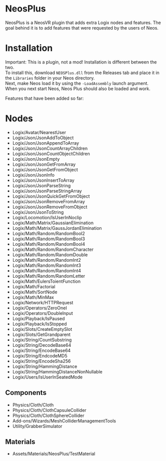 # NeosPlus
NeosPlus is a NeosVR plugin that adds extra Logix nodes and features. The goal behind it is to add features that were requested by the users of Neos.  
  
# Installation
Important: This is a plugin, not a mod! Installation is different between the two.  
To install this, download `NEOSPlus.dll` from the Releases tab and place it in the `Libraries` folder in your Neos directory.  
Next, make Neos load it by using the `-LoadAssembly` launch argument.  
When you next start Neos, Neos Plus should also be loaded and work.
 
Features that have been added so far:

# Nodes
- Logix/Avatar/NearestUser
- Logix/Json/JsonAddToObject
- Logix/Json/JsonAppendToArray
- Logix/Json/JsonCountArrayChildren
- Logix/Json/JsonCountObjectChildren
- Logix/Json/JsonEmpty
- Logix/Json/JsonGetFromArray
- Logix/Json/JsonGetFromObject
- Logix/Json/JsonInfo
- Logix/Json/JsonInsertToArray
- Logix/Json/JsonParseString
- Logix/Json/JsonParseStringArray
- Logix/Json/JsonQuickGetFromObject
- Logix/Json/JsonRemoveFromArray
- Logix/Json/JsonRemoveFromObject
- Logix/Json/JsonToString
- Logix/Locomotion/IsUserInNoclip
- Logix/Math/Matrix/GaussianElimination
- Logix/Math/Matrix/GaussJordanElimination
- Logix/Math/Random/RandomBool2
- Logix/Math/Random/RandomBool3
- Logix/Math/Random/RandomBool4
- Logix/Math/Random/RandomCharacter
- Logix/Math/Random/RandomDouble
- Logix/Math/Random/RandomInt2
- Logix/Math/Random/RandomInt3
- Logix/Math/Random/RandomInt4
- Logix/Math/Random/RandomLetter
- Logix/Math/EulersToientFunction
- Logix/Math/Factorial
- Logix/Math/SortNode
- Logix/Math/MinMax
- Logix/Network/HTTPRequest
- Logix/Operators/ZeroOneI
- Logix/Operators/DoubleInput
- Logix/Playback/IsPaused
- Logix/Playback/IsStopped
- Logix/Slots/CreateEmptySlot
- Logix/Slots/GetGrandparent
- Logix/String/CountSubstring
- Logix/String/DecodeBase64
- Logix/String/EncodeBase64
- Logix/String/EndcodeMD5
- Logix/String/EncodeSha256
- Logix/String/HammingDistance
- Logix/String/HammingDistanceNonNullable
- Logix/Users/IsUserInSeatedMode

## Components
- Physics/Cloth/Cloth
- Physics/Cloth/ClothCapsuleCollider
- Physics/Cloth/ClothSphereCollider
- Add-ons/Wizards/MeshColliderManagementTools
- Utility/GrabberSimulator

## Materials
- Assets/Materials/NeosPlus/TestMaterial
